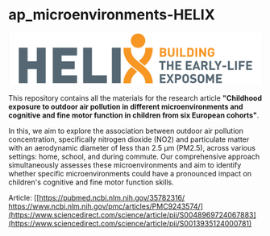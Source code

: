 # ap_microenvironments-HELIX

<img src="HELIX.png" alt="HELIX logo" width="600"/>  

This repository contains all the materials for the research article **"Childhood exposure to outdoor air pollution in different microenvironments and cognitive and fine motor function in children from six European cohorts"**.

In this, we aim to explore the association between outdoor air pollution concentration, specifically nitrogen dioxide (NO2) and particulate matter with an aerodynamic diameter of less than 2.5 μm (PM2.5), across various settings: home, school, and during commute. Our comprehensive approach simultaneously assesses these microenvironments and aim to identify whether specific microenvironments could have a pronounced impact on children's cognitive and fine motor function skills.

Article: [[https://pubmed.ncbi.nlm.nih.gov/35782316/ https://www.ncbi.nlm.nih.gov/pmc/articles/PMC9243574/](https://www.sciencedirect.com/science/article/pii/S0048969724067883](https://www.sciencedirect.com/science/article/pii/S0013935124000781)
